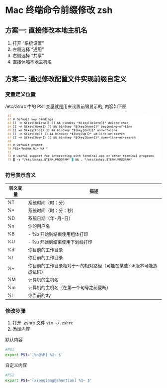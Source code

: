 
# Mac 终端命令前缀修改 zsh

## 

## 方案一: 直接修改本地主机名
1. 打开 “系统设置”
2. 左侧选择 “通用”
3. 右侧选择 “共享”
4. 直接休嘎本地主机名

## 方案二: 通过修改配置文件实现前缀自定义

### 变量定义位置
/etc/zshrc 中的 PS1 变量就是用来设置前缀显示的, 内容如下图

![Img](./../../00_assets/images/02_mac终端命令前缀修改_zsh.md/img-20230102195621.png)


### 符号表示含义

|转义变量 |	描述|
|-|-|
|%T|	系统时间（时：分）|
|%*|	系统时间（时：分：秒）|
|%D|	系统日期（年-月-日）|
|%n|	你的用户名|
|%B| - %b	开始到结束使用粗体打印|
|%U| - %u	开始到结束使用下划线打印|
|%d|	你目前的工作目录|
|%/|	你目前的工作目录|
|%~|	你目前的工作目录相对于～的相对路径（可能在某些zsh版本可能造成乱码）|
|%M|	计算机的主机名|
|%m|	计算机的主机名（在第一个句号之前截断）|
|%l|	你当前的tty|

### 修改步骤

1. 打开 .zshrc 文件 `vim ~/.zshrc`
2. 添加内容

默认内容
```zsh
#PS1
export PS1='[%n@%M] %1~ $'
```

自定义内容
```zsh
#PS1
export PS1='[xiaoqiang@shuntian] %1~ $'
```

